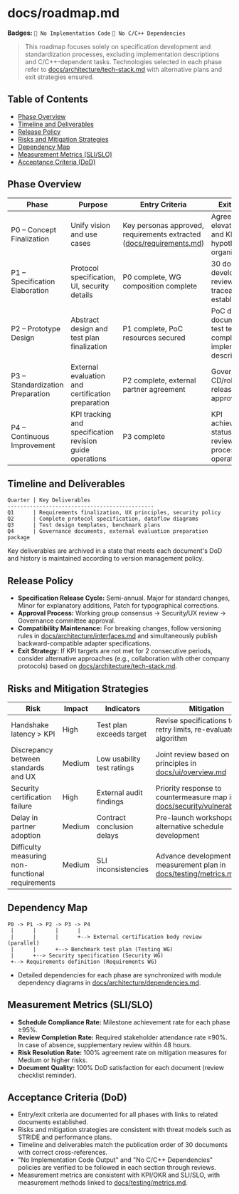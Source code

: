 # docs/roadmap.md

**Badges:** `🚫 No Implementation Code` `🚫 No C/C++ Dependencies`

> This roadmap focuses solely on specification development and standardization processes, excluding implementation descriptions and C/C++-dependent tasks. Technologies selected in each phase refer to [docs/architecture/tech-stack.md](./architecture/tech-stack.md) with alternative plans and exit strategies ensured.

## Table of Contents
- [Phase Overview](#phase-overview)
- [Timeline and Deliverables](#timeline-and-deliverables)
- [Release Policy](#release-policy)
- [Risks and Mitigation Strategies](#risks-and-mitigation-strategies)
- [Dependency Map](#dependency-map)
- [Measurement Metrics (SLI/SLO)](#measurement-metrics-slislo)
- [Acceptance Criteria (DoD)](#acceptance-criteria-dod)

## Phase Overview
| Phase | Purpose | Entry Criteria | Exit Criteria |
|-------|---------|----------------|---------------|
| P0 – Concept Finalization | Unify vision and use cases | Key personas approved, requirements extracted ([docs/requirements.md](./requirements.md)) | Agreement on elevator pitch and KPIs, risk hypothesis organized |
| P1 – Specification Elaboration | Protocol specification, UI, security details | P0 complete, WG composition complete | 30 documents developed and reviewed, traceability established |
| P2 – Prototype Design | Abstract design and test plan finalization | P1 complete, PoC resources secured | PoC design documents and test templates completed (no implementation descriptions) |
| P3 – Standardization Preparation | External evaluation and certification preparation | P2 complete, external partner agreement | Governance/CI-CD/rolling release policy approved |
| P4 – Continuous Improvement | KPI tracking and specification revision guide operations | P3 complete | KPI achievement status quarterly review, revision process operational |

## Timeline and Deliverables
```
Quarter | Key Deliverables
----------------------------------------------
Q1      | Requirements finalization, UX principles, security policy
Q2      | Complete protocol specification, dataflow diagrams
Q3      | Test design templates, benchmark plans
Q4      | Governance documents, external evaluation preparation package
```

Key deliverables are archived in a state that meets each document's DoD and history is maintained according to version management policy.

## Release Policy
- **Specification Release Cycle:** Semi-annual. Major for standard changes, Minor for explanatory additions, Patch for typographical corrections.
- **Approval Process:** Working group consensus → Security/UX review → Governance committee approval.
- **Compatibility Maintenance:** For breaking changes, follow versioning rules in [docs/architecture/interfaces.md](./architecture/interfaces.md) and simultaneously publish backward-compatible adapter specifications.
- **Exit Strategy:** If KPI targets are not met for 2 consecutive periods, consider alternative approaches (e.g., collaboration with other company protocols) based on [docs/architecture/tech-stack.md](./architecture/tech-stack.md#exit-strategy).

## Risks and Mitigation Strategies
| Risk | Impact | Indicators | Mitigation |
|------|--------|------------|------------|
| Handshake latency > KPI | High | Test plan exceeds target | Revise specifications to adjust retry limits, re-evaluate QoS algorithm |
| Discrepancy between standards and UX | Medium | Low usability test ratings | Joint review based on UX principles in [docs/ui/overview.md](./ui/overview.md) |
| Security certification failure | High | External audit findings | Priority response to countermeasure map in [docs/security/vulnerability.md](./security/vulnerability.md) |
| Delay in partner adoption | Medium | Contract conclusion delays | Pre-launch workshops, alternative schedule development |
| Difficulty measuring non-functional requirements | Medium | SLI inconsistencies | Advance development of measurement plan in [docs/testing/metrics.md](./testing/metrics.md) |

## Dependency Map
```
P0 -> P1 -> P2 -> P3 -> P4
 |      |      |      |
 |      |      |      +--> External certification body review (parallel)
 |      |      +--> Benchmark test plan (Testing WG)
 |      +--> Security specification (Security WG)
 +--> Requirements definition (Requirements WG)
```
- Detailed dependencies for each phase are synchronized with module dependency diagrams in [docs/architecture/dependencies.md](./architecture/dependencies.md).

## Measurement Metrics (SLI/SLO)
- **Schedule Compliance Rate:** Milestone achievement rate for each phase ≥95%.
- **Review Completion Rate:** Required stakeholder attendance rate ≥90%. In case of absence, supplementary review within 48 hours.
- **Risk Resolution Rate:** 100% agreement rate on mitigation measures for Medium or higher risks.
- **Document Quality:** 100% DoD satisfaction for each document (review checklist reminder).

## Acceptance Criteria (DoD)
- Entry/exit criteria are documented for all phases with links to related documents established.
- Risks and mitigation strategies are consistent with threat models such as STRIDE and performance plans.
- Timeline and deliverables match the publication order of 30 documents with correct cross-references.
- "No Implementation Code Output" and "No C/C++ Dependencies" policies are verified to be followed in each section through reviews.
- Measurement metrics are consistent with KPI/OKR and SLI/SLO, with measurement methods linked to [docs/testing/metrics.md](./testing/metrics.md).

